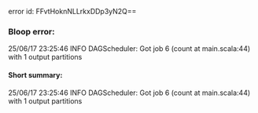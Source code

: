 error id: FFvtHoknNLLrkxDDp3yN2Q==
### Bloop error:

25/06/17 23:25:46 INFO DAGScheduler: Got job 6 (count at main.scala:44) with 1 output partitions
#### Short summary: 

25/06/17 23:25:46 INFO DAGScheduler: Got job 6 (count at main.scala:44) with 1 output partitions
